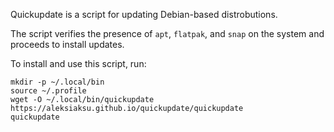 Quickupdate is a script for updating Debian-based distrobutions.

The script verifies the presence of `apt`, `flatpak`, and `snap` on the system and proceeds to install updates.

To install and use this script, run:
```
mkdir -p ~/.local/bin
source ~/.profile
wget -O ~/.local/bin/quickupdate https://aleksiaksu.github.io/quickupdate/quickupdate
quickupdate
```

